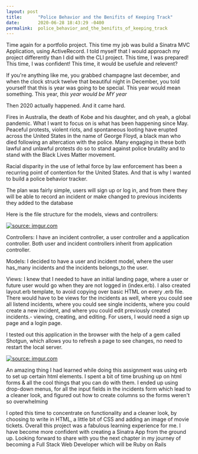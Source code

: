 ```yaml
---
layout: post
title:      "Police Behavior and the Benifits of Keeping Track"
date:       2020-06-28 18:43:29 -0400
permalink:  police_behavior_and_the_benifits_of_keeping_track
---
```



Time again for a portfolio project. This time my job was build a Sinatra MVC Application, using ActiveRecord. I told myself that I would approach my project differently than I did with the CLI project. This time, I was prepared! This time, I was confident! This time, it would be usefule and relevent? 


If you're anything like me, you grabbed champagne last december, and when the clock struck twelve that beautiful night in December, you told yourself that this is year was going to be special. This year would mean something. This year, *this year would be MY year* 

Then 2020 actually happened. And it came hard.

Fires in Australia, the death of Kobe and his daughter, and oh yeah, a global pandemic.
What I want to focus on is what has been happening since May. Peaceful protests, violent riots, and spontaneous looting have erupted across the United States in the name of George Floyd, a black man who died following an altercation with the police. Many engaging in these both lawful and unlawful protests do so to stand against police brutality and to stand with the Black Lives Matter movement.

Racial disparity in the use of lethal force by law enforcement has been a recurring point of contention for the United States. And that is why I wanted to build a police behavior tracker.

The plan was fairly simple, users will sign up or log in, and from there they will be able to record an incident or make changed to previous incidents they added to the database

Here is the file structure for the models, views and controllers: 

<a href="https://imgur.com/evcDX7o"><img src="https://i.imgur.com/evcDX7o.png" title="source: imgur.com" /></a>

Controllers: I have an incident controller, a user controller and a application controller. Both user and incident controllers inherit from application controller.

Models: I decided to have a user and incident model, where the user has_many incidents and the incidents belongs_to the user.

Views: I knew that I needed to have an initial landing page, where a user or future user would go when they are not logged in (index.erb). I also created layout.erb template, to avoid copying over basic HTML on every .erb file. There would have to be views for the incidents as well, where you could see all listend incidents, where you could see single incidents, where you could create a new incident, and where you could edit previously created incidents.- viewing, creating, and editing. For users, I would need a sign up page and a login page.


I tested out this application in the browser with the help of a gem called Shotgun, which allows you to refresh a page to see changes, no need to restart the local server.

<a href="https://imgur.com/5PibrpK"><img src="https://i.imgur.com/5PibrpK.png" title="source: imgur.com" /></a>

An amazing thing I had learned while doing this assignment was using erb to set up certain html elements. I spent a bit of time brushing up on html forms & all the cool things that you can do with them. I ended up using drop-down menus, for all the input fields in the incidents form which lead to a cleaner look, and figured out how to create columns so the forms weren't so overwhelming

I opted this time to concentrate on functionality and a cleaner look, by choosing to write in HTML, a little bit of CSS and adding an image of movie tickets.
Overall this project was a fabulous learning experience for me. I have become more confident with creating a Sinatra App from the ground up. Looking forward to share with you the next chapter in my journey of becoming a Full Stack Web Developer which will be Ruby on Rails

